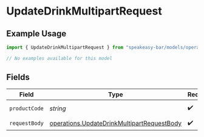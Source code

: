 # UpdateDrinkMultipartRequest

## Example Usage

```typescript
import { UpdateDrinkMultipartRequest } from "speakeasy-bar/models/operations";

// No examples available for this model
```

## Fields

| Field                                                                                                    | Type                                                                                                     | Required                                                                                                 | Description                                                                                              | Example                                                                                                  |
| -------------------------------------------------------------------------------------------------------- | -------------------------------------------------------------------------------------------------------- | -------------------------------------------------------------------------------------------------------- | -------------------------------------------------------------------------------------------------------- | -------------------------------------------------------------------------------------------------------- |
| `productCode`                                                                                            | *string*                                                                                                 | :heavy_check_mark:                                                                                       | N/A                                                                                                      | AC-A2DF3                                                                                                 |
| `requestBody`                                                                                            | [operations.UpdateDrinkMultipartRequestBody](../../models/operations/updatedrinkmultipartrequestbody.md) | :heavy_check_mark:                                                                                       | N/A                                                                                                      |                                                                                                          |